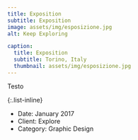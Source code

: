 ```yaml
---
title: Exposition
subtitle: Exposition
image: assets/img/esposizione.jpg
alt: Keep Exploring

caption:
  title: Exposition
  subtitle: Torino, Italy
  thumbnail: assets/img/esposizione.jpg
---
```

Testo

{:.list-inline}
- Date: January 2017
- Client: Explore
- Category: Graphic Design
